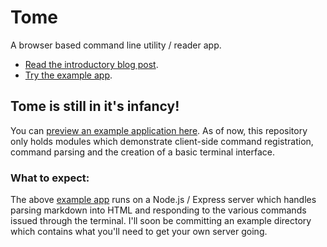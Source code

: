 # Tome
A browser based command line utility / reader app.

- [Read the introductory blog post](http://thorpe-poynter.com/post/tome/).
- [Try the example app](http://tome.thorpe-poynter.com/).

## Tome is still in it's infancy!
You can [preview an example application here](http://tome.thorpe-poynter.com/). As of now, this repository only holds modules which demonstrate client-side command registration, command parsing and the creation of a basic terminal interface.

### What to expect:
The above [example app](http://tome.thorpe-poynter.com/) runs on a Node.js / Express server which handles parsing markdown into HTML and responding to the various commands issued through the terminal. I'll soon be committing an example directory which contains what you'll need to get your own server going.